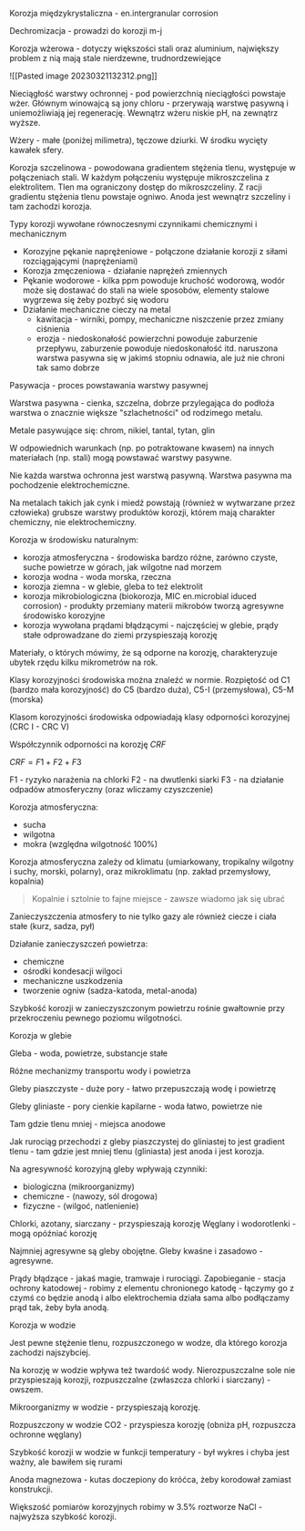 Korozja międzykrystaliczna - en.intergranular corrosion

Dechromizacja - prowadzi do korozji m-j

Korozja wżerowa - dotyczy większości stali oraz aluminium, największy problem z nią mają stale nierdzewne, trudnordzewiejące

![[Pasted image 20230321132312.png]]

Nieciągłość warstwy ochronnej - pod powierzchnią nieciągłości powstaje wżer. Głównym winowajcą są jony chloru - przerywają warstwę pasywną i uniemożliwiają jej regenerację. Wewnątrz wżeru niskie pH, na zewnątrz wyższe.

Wżery - małe (poniżej milimetra), tęczowe dziurki. W środku wycięty kawałek sfery.

Korozja szczelinowa - powodowana gradientem stężenia tlenu, występuje w połączeniach stali. W każdym połączeniu występuje mikroszczelina z elektrolitem. Tlen ma ograniczony dostęp do mikroszczeliny. Z racji gradientu stężenia tlenu powstaje ogniwo. Anoda jest wewnątrz szczeliny i tam zachodzi korozja.

Typy korozji wywołane równoczesnymi czynnikami chemicznymi i mechanicznym

- Korozyjne pękanie naprężeniowe - połączone działanie korozji z siłami rozciągającymi (naprężeniami)
- Korozja zmęczeniowa - działanie naprężeń zmiennych
- Pękanie wodorowe - kilka ppm powoduje kruchość wodorową, wodór może się dostawać do stali na wiele sposobów, elementy stalowe wygrzewa się żeby pozbyć się wodoru
- Działanie mechaniczne cieczy na metal
	- kawitacja - wirniki, pompy, mechaniczne niszczenie przez zmiany ciśnienia
	- erozja - niedoskonałość powierzchni powoduje zaburzenie przepływu, zaburzenie powoduje niedoskonałość itd. naruszona warstwa pasywna się w jakimś stopniu odnawia, ale już nie chroni tak samo dobrze

Pasywacja - proces powstawania warstwy pasywnej

Warstwa pasywna - cienka, szczelna, dobrze przylegająca do podłoża warstwa o znacznie większe "szlachetności" od rodzimego metalu.

Metale pasywujące się: chrom, nikiel, tantal, tytan, glin

W odpowiednich warunkach (np. po potraktowane kwasem) na innych materiałach (np. stali) mogą powstawać warstwy pasywne.

Nie każda warstwa ochronna jest warstwą pasywną. Warstwa pasywna ma pochodzenie elektrochemiczne.

Na metalach takich jak cynk i miedź powstają (również w wytwarzane przez człowieka) grubsze warstwy produktów korozji, którem mają charakter chemiczny, nie elektrochemiczny. 

Korozja w środowisku naturalnym:

- korozja atmosferyczna - środowiska bardzo różne, zarówno czyste, suche powietrze w górach, jak wilgotne nad morzem
- korozja wodna - woda morska, rzeczna
- korozja ziemna - w glebie, gleba to też elektrolit
- korozja mikrobiologiczna (biokorozja, MIC en.microbial iduced corrosion) - produkty przemiany materii mikrobów tworzą agresywne środowisko korozyjne
- korozja wywołana prądami błądzącymi - najczęściej w glebie, prądy stałe odprowadzane do ziemi przyspieszają korozję

Materiały, o których mówimy, że są odporne na korozję, charakteryzuje ubytek rzędu kilku mikrometrów na rok. 

Klasy korozyjności środowiska można znaleźć w normie. Rozpiętość od C1 (bardzo mała korozyjność) do C5 (bardzo duża), C5-I (przemysłowa), C5-M (morska)

Klasom korozyjności środowiska odpowiadają klasy odporności korozyjnej (CRC I - CRC V)

Współczynnik odporności na korozję $CRF$ 

$CRF=F1+F2+F3$

F1 - ryzyko narażenia na chlorki
F2 - na dwutlenki siarki
F3 - na działanie odpadów atmosferyczny (oraz wliczamy czyszczenie)

Korozja atmosferyczna:

- sucha
- wilgotna
- mokra (względna wilgotność 100%)

Korozja atmosferyczna zależy od klimatu (umiarkowany, tropikalny wilgotny i suchy, morski, polarny), oraz mikroklimatu (np. zakład przemysłowy, kopalnia)

> Kopalnie i sztolnie to fajne miejsce - zawsze wiadomo jak się ubrać

Zanieczyszczenia atmosfery to nie tylko gazy ale również ciecze i ciała stałe (kurz, sadza, pył)

Działanie zanieczyszczeń powietrza:

- chemiczne
- ośrodki kondesacji wilgoci
- mechaniczne uszkodzenia 
- tworzenie ogniw (sadza-katoda, metal-anoda)

Szybkość korozji w zanieczyszczonym powietrzu rośnie gwałtownie przy przekroczeniu pewnego poziomu wilgotności.

Korozja w glebie 

Gleba - woda, powietrze, substancje stałe 

Różne mechanizmy transportu wody i powietrza

Gleby piaszczyste - duże pory - łatwo przepuszczają wodę i powietrzę

Gleby gliniaste - pory cienkie kapilarne - woda łatwo, powietrze nie

Tam gdzie tlenu mniej - miejsca anodowe

Jak rurociąg przechodzi z gleby piaszczystej do gliniastej to jest gradient tlenu - tam gdzie jest mniej tlenu (gliniasta) jest anoda i jest korozja.

Na agresywność korozyjną gleby wpływają czynniki:

- biologiczna (mikroorganizmy)
- chemiczne - (nawozy, sól drogowa)
- fizyczne - (wilgoć, natlenienie)

Chlorki, azotany, siarczany - przyspieszają korozję
Węglany i wodorotlenki - mogą opóźniać korozję

Najmniej agresywne są gleby obojętne. Gleby kwaśne i zasadowo - agresywne.

Prądy błądzące - jakaś magie, tramwaje i rurociągi. Zapobieganie - stacja ochrony katodowej - robimy z elementu chronionego katodę - łączymy go z czymś co będzie anodą i albo elektrochemia działa sama albo podłączamy prąd tak, żeby była anodą.

Korozja w wodzie

Jest pewne stężenie tlenu, rozpuszczonego w wodze, dla którego korozja zachodzi najszybciej.

Na korozję w wodzie wpływa też twardość wody. Nierozpuszczalne sole nie przyspieszają korozji, rozpuszczalne (zwłaszcza chlorki i siarczany) - owszem.

Mikroorganizmy w wodzie - przyspieszają korozję.

Rozpuszczony w wodzie CO2 - przyspiesza korozję (obniża pH, rozpuszcza ochronne węglany)

Szybkość korozji w wodzie w funkcji temperatury - był wykres i chyba jest ważny, ale bawiłem się rurami

Anoda magnezowa - kutas doczepiony do króćca, żeby korodował zamiast konstrukcji. 

Większość pomiarów korozyjnych robimy w 3.5% roztworze NaCl - najwyższa szybkość korozji.

